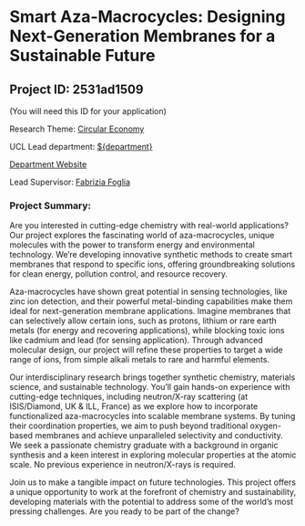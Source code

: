 # Smart Aza-Macrocycles: Designing Next-Generation Membranes for a Sustainable Future

## Project ID: **2531ad1509**
(You will need this ID for your application)

Research Theme: [Circular Economy](../themes/circular-economy.md)

UCL Lead department: [${department}](../departments/chemistry.md)

[Department Website](https://www.ucl.ac.uk/chemistry)

Lead Supervisor: [Fabrizia Foglia](https://profiles.ucl.ac.uk/36011)

### Project Summary:

Are you interested in cutting-edge chemistry with real-world applications? 
Our project explores the fascinating world of aza-macrocycles, unique molecules with the power to transform energy and environmental technology. We’re developing innovative synthetic methods to create smart membranes that respond to specific ions, offering groundbreaking solutions for clean energy, pollution control, and resource recovery.

Aza-macrocycles have shown great potential in sensing technologies, like zinc ion detection, and their powerful metal-binding capabilities make them ideal for next-generation membrane applications. Imagine membranes that can selectively allow certain ions, such as protons, lithium or rare earth metals (for energy and recovering applications), while blocking toxic ions like cadmium and lead (for sensing application). Through advanced molecular design, our project will refine these properties to target a wide range of ions, from simple alkali metals to rare and harmful elements.

Our interdisciplinary research brings together synthetic chemistry, materials science, and sustainable technology. You’ll gain hands-on experience with cutting-edge techniques, including neutron/X-ray scattering (at ISIS/Diamond, UK & ILL, France) as we explore how to incorporate functionalized aza-macrocycles into scalable membrane systems. By tuning their coordination properties, we aim to push beyond traditional oxygen-based membranes and achieve unparalleled selectivity and conductivity. We seek a passionate chemistry graduate with a background in organic synthesis and a keen interest in exploring molecular properties at the atomic scale. No previous experience in neutron/X-rays is required.

Join us to make a tangible impact on future technologies. This project offers a unique opportunity to work at the forefront of chemistry and sustainability, developing materials with the potential to address some of the world’s most pressing challenges. Are you ready to be part of the change?
